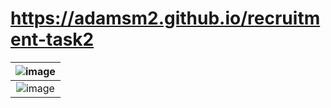 # https://adamsm2.github.io/recruitment-task2
| ![image](https://github.com/user-attachments/assets/79a543fa-e02f-43ec-b44e-e8fc570fa914) |
|:-------------------------------:|
| ![image](https://github.com/user-attachments/assets/4298a3b2-b2ca-4ca6-9bff-7c7ca7f4b2d5) |


